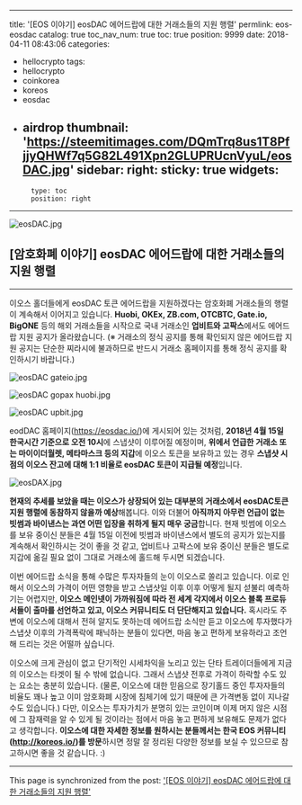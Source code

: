 
---
title: '[EOS 이야기] eosDAC 에어드랍에 대한 거래소들의 지원 행렬'
permlink: eos-eosdac
catalog: true
toc_nav_num: true
toc: true
position: 9999
date: 2018-04-11 08:43:06
categories:
- hellocrypto
tags:
- hellocrypto
- coinkorea
- koreos
- eosdac
- airdrop
thumbnail: 'https://steemitimages.com/DQmTrq8us1T8PfjjyQHWf7q5G82L491Xpn2GLUPRUcnVyuL/eosDAC.jpg'
sidebar:
    right:
        sticky: true
widgets:
    -
        type: toc
        position: right
---


![eosDAC.jpg](https://steemitimages.com/DQmTrq8us1T8PfjjyQHWf7q5G82L491Xpn2GLUPRUcnVyuL/eosDAC.jpg)

## [암호화폐 이야기] eosDAC 에어드랍에 대한 거래소들의 지원 행렬
***

이오스 홀더들에게 eosDAC 토큰 에어드랍을 지원하겠다는 암호화폐 거래소들의 행렬이 계속해서 이어지고 있습니다. **Huobi, OKEx, ZB.com, OTCBTC, Gate.io, BigONE** 등의 해외 거래소들을 시작으로 국내 거래소인 **업비트와 고팍스**에서도 에어드랍 지원 공지가 올라왔습니다. (※ 거래소의 정식 공지를 통해 확인되지 않은 에어드랍 지원 공지는 단순한 찌라시에 불과하므로 반드시 거래소 홈페이지를 통해 정식 공지를 확인하시기 바랍니다.)

![eosDAC gateio.jpg](https://steemitimages.com/DQmQVCrkXxoZUsAkU2oUwnVUEFR8UadbvLgAR77Voj7x6XV/eosDAC%20gateio.jpg)

![eosDAC gopax huobi.jpg](https://steemitimages.com/DQmPMZLefVSVbixxZgNTDrdchieswba4QCGuwLX6F6ZBx9A/eosDAC%20gopax%20huobi.jpg)

![eosDAC upbit.jpg](https://steemitimages.com/DQmdryU58gJvB6h3BrN4u7vw71aEpeW5jEMaayqqFN1hxUj/eosDAC%20upbit.jpg)

eodDAC 홈페이지(https://eosdac.io/)에 게시되어 있는 것처럼, **2018년 4월 15일 한국시간 기준으로 오전 10시**에 스냅샷이 이루어질 예정이며, **위에서 언급한 거래소 또는 마이이더월렛, 메타마스크 등의 지갑**에 이오스 토큰을 보유하고 있는 경우 **스냅샷 시점의 이오스 잔고에 대해 1:1 비율로 eosDAC 토큰이 지급될 예정**입니다.




![eosDAX.jpg](https://steemitimages.com/DQmNoJToNMdfMsWRsWHhGZ73WQXhcUT2Y9Q4FKgHu3ET72j/eosDAX.jpg)

**현재의 추세를 보았을 때는 이오스가 상장되어 있는 대부분의 거래소에서 eosDAC토큰 지원 행렬에 동참하지 않을까 예상**해봅니다. 이와 더불어 **아직까지 아무런 언급이 없는 빗썸과 바이낸스는 과연 어떤 입장을 취하게 될지 매우 궁금**합니다. 현재 빗썸에 이오스를 보유 중이신 분들은 4월 15일 이전에 빗썸과 바이낸스에서 별도의 공지가 있는지를 계속해서 확인하시는 것이 좋을 것 같고, 업비트나 고팍스에 보유 중이신 분들은 별도로 지갑에 옮길 필요 없이 그대로 거래소에 홀드해 두시면 되겠습니다.

이번 에어드랍 소식을 통해 수많은 투자자들의 눈이 이오스로 쏠리고 있습니다. 이로 인해서 이오스의 가격이 어떤 영향을 받고 스냅샷일 이후 이후 어떻게 될지 섣불리 예측하기는 어렵지만, **이오스 메인넷이 가까워짐에 따라 전 세계 각지에서 이오스 블록 프로듀서들이 출마를 선언하고 있고, 이오스 커뮤니티도 더 단단해지고 있습니다.** 혹시라도 주변에 이오스에 대해서 전혀 알지도 못하는데 에어드랍 소식만 듣고 이오스에 투자했다가 스냅샷 이후의 가격폭락에 패닉하는 분들이 있다면, 마음 놓고 편하게 보유하라고 조언해 드리는 것은 어떨까 싶습니다.

이오스에 크게 관심이 없고 단기적인 시세차익을 노리고 있는 단타 트레이더들에게 지금의 이오스는 타겟이 될 수 밖에 없습니다. 그래서 스냅샷 전후로 가격이 하락할 수도 있는 요소는 충분히 있습니다. (물론, 이오스에 대한 믿음으로 장기홀드 중인 투자자들의 비율도 꽤나 높고 이미 암호화폐 시장에 침체기에 있기 때문에 큰 가격변동 없이 지나갈 수도 있습니다.) 다만, 이오스는 투자가치가 분명히 있는 코인이며 이제 머지 않은 시점에 그 잠재력을 알 수 있게 될 것이라는 점에서 마음 놓고 편하게 보유해도 문제가 없다고 생각합니다. **이오스에 대한 자세한 정보를 원하시는 분들께서는 한국 EOS 커뮤니티(http://koreos.io/)를 방문**하시면 정말 잘 정리된 다양한 정보를 보실 수 있으므로 참고하시면 좋을 것 같습니다. :)

- - -

This page is synchronized from the post: ['[EOS 이야기] eosDAC 에어드랍에 대한 거래소들의 지원 행렬'](https://steemit.com/@donekim/eos-eosdac)
